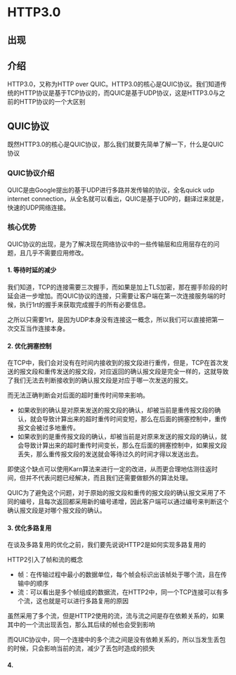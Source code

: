 # HTTP3.0

## 出现

## 介绍
HTTP3.0，又称为HTTP over QUIC。HTTP3.0的核心是QUIC协议。我们知道传统的HTTP协议是基于TCP协议的，而QUIC是基于UDP协议，这是HTTP3.0与之前的HTTP协议的一个大区别

## QUIC协议
既然HTTP3.0的核心是QUIC协议，那么我们就要先简单了解一下，什么是QUIC协议

### QUIC协议介绍
QUIC是由Google提出的基于UDP进行多路并发传输的协议，全名quick udp internet connection，从全名就可以看出，QUIC是基于UDP的，翻译过来就是，快速的UDP网络连接。

### 核心优势
QUIC协议的出现，是为了解决现在网络协议中的一些传输层和应用层存在的问题，且几乎不需要应用修改。

#### 1. 等待时延的减少
我们知道，TCP的连接需要三次握手，而如果是加上TLS加密，那在握手阶段的时延会进一步增加。而QUIC协议的连接，只需要让客户端在第一次连接服务端的时候，执行1rt的握手来获取完成握手的所有必要信息。

之所以只需要1rt，是因为UDP本身没有连接这一概念，所以我们可以直接把第一次交互当作连接本身。

#### 2. 优化拥塞控制
在TCP中，我们会对没有在时间内接收到的报文段进行重传，但是，TCP在首次发送的报文段和重传发送的报文段，对应返回的确认报文段是完全一样的，这就导致了我们无法去判断接收到的确认报文段是对应于哪一次发送的报文。

而无法正确判断会对后面的超时重传时间带来影响。
- 如果收到的确认是对原来发送的报文段的确认，却被当前是重传报文段的确认，就会导致计算出来的超时重传时间变短，那么在后面的拥塞控制中，重传报文会被过多地重传。
- 如果收到的是重传报文段的确认，却被当前是对原来发送的报文段的确认，就会导致计算出来的超时重传时间变长，那么在后面的拥塞控制中，如果报文段丢失，那么重传报文段的发送就会等待过久的时间才得以发送出去。

即使这个缺点可以使用Karn算法来进行一定的改进，从而更合理地估测往返时间，但并不代表问题已经解决，而且我们还需要做额外的算法处理。

QUIC为了避免这个问题，对于原始的报文段和重传的报文段的确认报文采用了不同的编号，且每次返回都采用新的编号递增，因此客户端可以通过编号来判断这个确认报文段是对哪个报文段的确认。

#### 3. 优化多路复用
在谈及多路复用的优化之前，我们要先说说HTTP2是如何实现多路复用的

HTTP2引入了帧和流的概念
- 帧：在传输过程中最小的数据单位，每个帧会标识出该帧处于哪个流，且在传输中的顺序
- 流：可以看出是多个帧组成的数据流，在HTTP2中，同一个TCP连接可以有多个流，这也就是可以进行多路复用的原因

虽然采用了多个流，但是HTTP2使用的流，流与流之间是存在依赖关系的，如果其中的一个流出现丢包，那么其后续的帧也会受到影响

而QUIC协议中，同一个连接中的多个流之间是没有依赖关系的，所以当发生丢包的时候，只会影响当前的流，减少了丢包时造成的损失

#### 4. 